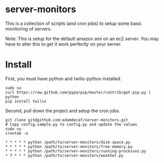 # server-monitors

This is a collection of scripts (and cron jobs) to setup some basic monitoring of servers.

Note: This is setup for the default amazon ami on an ec2 server. You may have to alter this to get it work perfectly on your server.

# Install

First, you must have python and twilio-python installed.

    sudo su
    curl https://raw.github.com/pypa/pip/master/contrib/get-pip.py | python
    pip install twilio

Second, pull down the project and setup the cron jobs.

    git clone git@github.com:adamdecaf/server-monitors.git
    # Copy config.sample.py to config.py and update the values
    sudo su
    crontab -e

    * * * * * python /path/to/server-monitors/disk-space.py
    * * * * * python /path/to/server-monitors/free-memory.py
    * * * * * python /path/to/server-monitors/running-processes.py
    * 7 * * * python /path/to/server-monitors/weather.py

